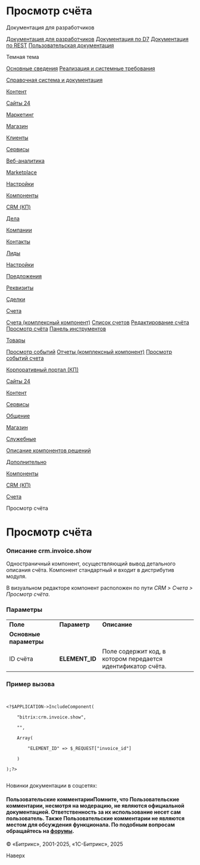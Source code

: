 # Просмотр счёта

Документация для разработчиков

[Документация для разработчиков](https://dev.1c-bitrix.ru/api_help/)
[Документация по D7](https://dev.1c-bitrix.ru/api_d7/)
[Документация по REST](https://dev.1c-bitrix.ru/rest_help/)
[Пользовательская документация](https://dev.1c-bitrix.ru/user_help/)

Темная тема

[Основные сведения](/user_help/index.php)
[Реализация и системные требования](/user_help/reqintro.php)

[Справочная система и документация](/user_help/help/index.php)

[Контент](/user_help/content/index.php)

[Сайты 24](/user_help/sites24/index.php)

[Маркетинг](/user_help/marketing/index.php)

[Магазин](/user_help/store/index.php)

[Клиенты](/user_help/clients/index.php)

[Сервисы](/user_help/service/index.php)

[Веб-аналитика](/user_help/statistic/index.php)

[Marketplace](/user_help/marketplace/index.php)

[Настройки](/user_help/settings/index.php)

[Компоненты](/user_help/components/index.php)

[CRM (КП)](/user_help/components/crm/index.php)

[Дела](/user_help/components/crm/crm_activity/index.php)

[Компании](/user_help/components/crm/crm_company/index.php)

[Контакты](/user_help/components/crm/crm.contact/index.php)

[Лиды](/user_help/components/crm/crm_lead/index.php)

[Настройки](/user_help/components/crm/crm_config/index.php)

[Предложения](/user_help/components/crm/crm_quote/index.php)

[Реквизиты](/user_help/components/crm/crm_requisite/index.php)

[Сделки](/user_help/components/crm/crm_deal/index.php)

[Счета](/user_help/components/crm/crm_invoice/index.php)

[Счета (комплексный компонент)](/user_help/components/crm/crm_invoice/crm_invoice.php)
[Список счетов](/user_help/components/crm/crm_invoice/invoice_list.php)
[Редактирование счёта](/user_help/components/crm/crm_invoice/crm_invoice_edit.php)
[Просмотр счёта](/user_help/components/crm/crm_invoice/invoice_show.php)
[Панель инструментов](/user_help/components/crm/crm_invoice/invoice_menu.php)

[Товары](/user_help/components/crm/crm_product/index.php)

[Просмотр событий](/user_help/components/crm/event_view.php)
[Отчеты (комплексный компонент)](/user_help/components/crm/crm_report.php)
[Просмотр событий счета](/user_help/components/crm/invoice_events.php)

[Корпоративный портал (КП)](/user_help/components/intranet/index.php)

[Сайты 24](/user_help/components/landing/index.php)

[Контент](/user_help/components/content/index.php)

[Сервисы](/user_help/components/services/index.php)

[Общение](/user_help/components/obschenie/index.php)

[Магазин](/user_help/components/magazin/index.php)

[Служебные](/user_help/components/sluzhebnie/index.php)

[Описание компонентов решений](/user_help/description_decisions/index.php)

[Дополнительно](/user_help/additional/index.php)

[Компоненты](/user_help/components/index.php)

[CRM (КП)](/user_help/components/crm/index.php)

[Счета](/user_help/components/crm/crm_invoice/index.php)

Просмотр счёта

# Просмотр счёта

### Описание **crm.invoice.show**

Одностраничный компонент, осуществляющий вывод детального описания счёта. Компонент стандартный и входит в дистрибутив модуля.

В визуальном редакторе компонент расположен по пути *CRM > Счета > Просмотр счёта*.

### Параметры

|  |  |  |
| --- | --- | --- |
| **Поле** | **Параметр** | **Описание** |
| **Основные параметры** | | |
| ID счёта | **ELEMENT\_ID** | Поле содержит код, в котором передается идентификатор счёта. |

### Пример вызова

```

<?$APPLICATION->IncludeComponent(
	"bitrix:crm.invoice.show",
	"",
	Array(
		"ELEMENT_ID" => $_REQUEST["invoice_id"]
	)
);?>

```

Новинки документации в соцсетях:

#### Пользовательские комментарииПомните, что Пользовательские комментарии, несмотря на модерацию, не являются официальной документацией. Ответственность за их использование несет сам пользователь. Также Пользовательские комментарии не являются местом для обсуждения функционала. По подобным вопросам обращайтесь на [форумы](http://dev.1c-bitrix.ru/community/forums/group1/).

© «Битрикс», 2001-2025, «1С-Битрикс», 2025

Наверх
